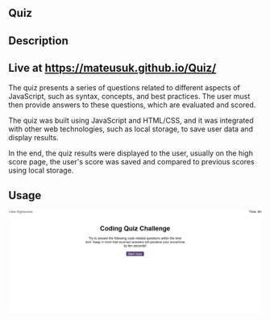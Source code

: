 ## Quiz

## Description
## Live at https://mateusuk.github.io/Quiz/
 The quiz presents a series of questions related to different aspects of JavaScript, such as syntax, concepts, and best practices. The user must then provide answers to these questions, which are evaluated and scored.

The quiz was built using JavaScript and HTML/CSS, and it was integrated with other web technologies, such as local storage, to save user data and display results.

In the end, the quiz results were displayed to the user, usually on the high score page, the user's score was saved and compared to previous scores using local storage.

## Usage


![webpage](assets/screenshots/Screenshot%202023-01-24%20221734.jpg "fullweb")
